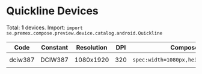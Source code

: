 # Quickline Devices

Total: **1** devices. Import: `import se.premex.compose.preview.device.catalog.android.Quickline`

| Code | Constant | Resolution | DPI | Compose Spec | Preview Usage |
|------|----------|------------|-----|-------------|---------------|
| dciw387 | DCIW387 | 1080x1920 | 320 | `spec:width=1080px,height=1920px,dpi=320` | `@Preview(device = Quickline.DCIW387)` |

<!-- Generated automatically. Do not edit manually. -->
